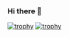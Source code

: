 ### Hi there 👋
[![trophy](https://github-profile-trophy.vercel.app/?username=wwwhickup)](https://github.com/ryo-ma/github-profile-trophy)
[![trophy](https://github-profile-trophy.vercel.app/?username=wwwhickup&theme=onedark)](https://github.com/ryo-ma/github-profile-trophy)
<!--
**wwwhickup/wwwhickup** is a ✨ _special_ ✨ repository because its `README.md` (this file) appears on your GitHub profile.

Here are some ideas to get you started:

- 🔭 I’m currently working on ...
- 🌱 I’m currently learning ...
- 👯 I’m looking to collaborate on ...
- 🤔 I’m looking for help with ...
- 💬 Ask me about ...
- 📫 How to reach me: ...
- 😄 Pronouns: ...
- ⚡ Fun fact: ...
-->
